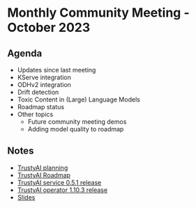 # Monthly Community Meeting - October 2023

## Agenda

- Updates since last meeting
- KServe integration
- ODHv2 integration
- Drift detection
- Toxic Content in (Large) Language Models
- Roadmap status
- Other topics
  - Future community meeting demos
  - Adding model quality to roadmap

## Notes

- [TrustyAI planning](https://github.com/orgs/trustyai-explainability/projects/12)
- [TrustyAI Roadmap](https://github.com/orgs/trustyai-explainability/projects/10)
- [TrustyAI service 0.5.1 release](https://github.com/trustyai-explainability/trustyai-explainability/releases/tag/v0.5.1)
- [TrustyAI operator 1.10.3 release](https://github.com/trustyai-explainability/trustyai-service-operator/releases/tag/v1.10.3)
- [Slides](2023-010-slides.pdf)